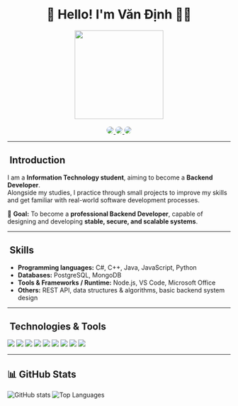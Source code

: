 <h1 align="center">🚀 Hello! I'm Văn Định 👨‍💻</h1>

<div align="center">
  <img src="https://media0.giphy.com/media/zhYSVCirREeIZtONCI/giphy.gif" width="200"/>
  <br><br>
  <!-- Social links -->
  <a href="https://www.facebook.com/van.inh.313242" target="_blank">
    <img src="https://img.shields.io/badge/Facebook-1877F2?style=for-the-badge&logo=facebook&logoColor=white" 
         style="border-radius:10px;"/>
  </a>
  
  <a href="mailto:vandinh29125@gmail.com">
    <img src="https://img.shields.io/badge/vandinh29125@gmail.com-D14836?style=for-the-badge&logoColor=white" 
         style="border-radius:10px;"/>
  </a>
  
  <a href="https://www.linkedin.com/in/v%C4%83n-%C4%91%E1%BB%8Bnh-a94510381/" target="_blank">
    <img src="https://img.shields.io/badge/LinkedIn-0A66C2?style=for-the-badge&logo=linkedin&logoColor=white"
         style="border-radius:10px;"/>
  </a>
</div>

---

## ​​​ Introduction
I am a **Information Technology student**, aiming to become a **Backend Developer**.  
Alongside my studies, I practice through small projects to improve my skills and get familiar with real-world software development processes.

📌 **Goal:** To become a **professional Backend Developer**, capable of designing and developing **stable, secure, and scalable systems**.

---

## ​​ Skills
- **Programming languages:** C#, C++, Java, JavaScript, Python  
- **Databases:** PostgreSQL, MongoDB  
- **Tools & Frameworks / Runtime:** Node.js, VS Code, Microsoft Office  
- **Others:** REST API, data structures & algorithms, basic backend system design  

---

## ​ Technologies & Tools

<div>
  <img src="https://img.shields.io/badge/C%23-239120?style=for-the-badge&logo=c-sharp&logoColor=white"/>
  <img src="https://img.shields.io/badge/C++-00599C?style=for-the-badge&logo=cplusplus&logoColor=white"/>
  <img src="https://img.shields.io/badge/Java-007396?style=for-the-badge&logo=java&logoColor=white"/>
  <img src="https://img.shields.io/badge/JavaScript-F7E01D?style=for-the-badge&logo=javascript&logoColor=black"/>
  <img src="https://img.shields.io/badge/Python-3776AB?style=for-the-badge&logo=python&logoColor=white"/>
  <img src="https://img.shields.io/badge/PostgreSQL-4169E1?style=for-the-badge&logo=postgresql&logoColor=white"/>
  <img src="https://img.shields.io/badge/MongoDB-47A248?style=for-the-badge&logo=mongodb&logoColor=white"/>
  <img src="https://img.shields.io/badge/Node.js-339933?style=for-the-badge&logo=node.js&logoColor=white"/>
  <img src="https://img.shields.io/badge/Microsoft_Office-D83B01?style=for-the-badge&logo=microsoft-office&logoColor=white"/>
</div>

---

## 📊 GitHub Stats  

![GitHub stats](https://github-readme-stats.vercel.app/api?username=VanDinh2912&show_icons=true&theme=dark&height=150) 
![Top Languages](https://github-readme-stats.vercel.app/api/top-langs/?username=VanDinh2912&layout=compact&theme=dark&height=150)
